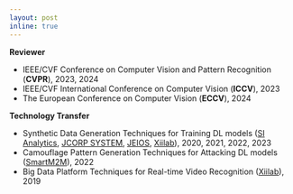 ```yaml
---
layout: post
inline: true
---
```


**Reviewer**
- IEEE/CVF Conference on Computer Vision and Pattern Recognition (**CVPR**), 2023, 2024
- IEEE/CVF International Conference on Computer Vision (**ICCV**), 2023
- The European Conference on Computer Vision (**ECCV**), 2024

**Technology Transfer**
- Synthetic Data Generation Techniques for Training DL models ([SI Analytics](https://www.si-analytics.ai/), [JCORP SYSTEM](http://www.jcorpsystem.co.kr/), [JEIOS](https://www.jhcare.kr/), [Xiilab](https://xiilab.com/)), 2020, 2021, 2022, 2023
- Camouflage Pattern Generation Techniques for Attacking DL models ([SmartM2M](https://www.smartm2m.co.kr/)), 2022
- Big Data Platform Techniques for Real-time Video Recognition ([Xiilab](https://xiilab.com/)), 2019
